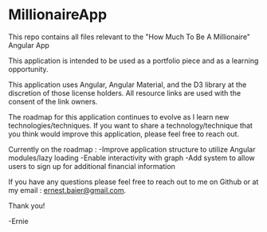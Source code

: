 # MillionaireApp
This repo contains all files relevant to the "How Much To Be A Millionaire" Angular App

This application is intended to be used as a portfolio piece and as a learning opportunity. 

This application uses Angular, Angular Material, and the D3 library at the discretion of those license holders. All resource links are used with the consent of the link owners.

The roadmap for this application continues to evolve as I learn new technologies/techniques. If you want to share a technology/technique that you think would improve this application, please feel free to reach out. 

Currently on the roadmap :
    -Improve application structure to utilize Angular modules/lazy loading
    -Enable interactivity with graph
    -Add system to allow users to sign up for additional financial information

If you have any questions please feel free to reach out to me on Github or at my email : ernest.baier@gmail.com.

Thank you!

-Ernie
